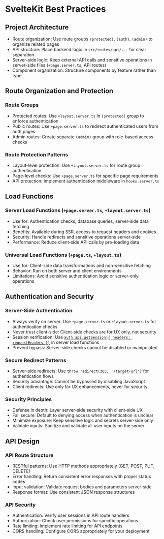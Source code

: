 # SvelteKit Best Practices

## Project Architecture

- Route organization: Use route groups `(protected)`, `(auth)`, `(admin)` to organize related pages
- API structure: Place backend logic in `src/routes/api/...` for clear separation
- Server-side logic: Keep external API calls and sensitive operations in server-side files (`+page.server.ts`, API routes)
- Component organization: Structure components by feature rather than type

## Route Organization and Protection

### Route Groups

- Protected routes: Use `+layout.server.ts` in `(protected)` group to enforce authentication
- Public routes: Use `+page.server.ts` to redirect authenticated users from auth pages
- Admin routes: Create separate `(admin)` group with role-based access checks

### Route Protection Patterns

- Layout-level protection: Use `+layout.server.ts` for route group authentication
- Page-level checks: Use `+page.server.ts` for specific page requirements
- API protection: Implement authentication middleware in `hooks.server.ts`

## Load Functions

### Server Load Functions (`+page.server.ts`, `+layout.server.ts`)

- Use for: Authentication checks, database queries, server-side data fetching
- Benefits: Available during SSR, access to request headers and cookies
- Security: Handle redirects and sensitive operations server-side
- Performance: Reduce client-side API calls by pre-loading data

### Universal Load Functions (`+page.ts`, `+layout.ts`)

- Use for: Client-side data transformations and non-sensitive fetching
- Behavior: Run on both server and client environments
- Limitations: Avoid sensitive authentication logic or server-only operations

## Authentication and Security

### Server-Side Authentication

- Always verify on server: Use `+page.server.ts` or `+layout.server.ts` for authentication checks
- Never trust client-side: Client-side checks are for UX only, not security
- Session verification: Use [`auth.api.getSession({ headers: requestHeaders })`](src/lib/auth.ts) in server load functions
- Prevent bypass: Server-side checks cannot be disabled or manipulated

### Secure Redirect Patterns

- Server-side redirects: Use [`throw redirect(303, '/target-url')`](<src/routes/(protected)/+layout.server.ts:25>) for authentication flows
- Security advantage: Cannot be bypassed by disabling JavaScript
- Client redirects: Use only for UX enhancements, never for security

### Security Principles

- Defense in depth: Layer server-side security with client-side UX
- Fail secure: Default to denying access when authentication is unclear
- Minimize exposure: Keep sensitive logic and secrets server-side only
- Validate inputs: Sanitize and validate all user inputs on the server

## API Design

### API Route Structure

- RESTful patterns: Use HTTP methods appropriately (GET, POST, PUT, DELETE)
- Error handling: Return consistent error responses with proper status codes
- Input validation: Validate request bodies and parameters server-side
- Response format: Use consistent JSON response structures

### API Security

- Authentication: Verify user sessions in API route handlers
- Authorization: Check user permissions for specific operations
- Rate limiting: Implement rate limiting for API endpoints
- CORS handling: Configure CORS appropriately for your deployment
